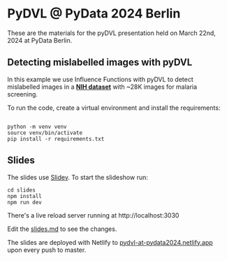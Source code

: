 # PyDVL @ PyData 2024 Berlin

These are the materials for the pyDVL presentation held on March 22nd, 2024 at
PyData Berlin.

## Detecting mislabelled images with pyDVL

In this example we use Influence Functions with pyDVL to detect mislabelled
images in a [**NIH
dataset**](https://www.kaggle.com/iarunava/cell-images-for-detecting-malaria)
with ~28K images for malaria screening.

To run the code, create a virtual environment and install the requirements:

```shell

python -m venv venv
source venv/bin/activate
pip install -r requirements.txt
```


## Slides

The slides use [Slidev](https://sli.dev/). To start the slideshow run:

```shell
cd slides
npm install
npm run dev
```

There's a live reload server running at http://localhost:3030

Edit the [slides.md](./slides/slides.md) to see the changes.


The slides are deployed with Netlify to
[pydvl-at-pydata2024.netlify.app](https://pydvl-at-pydata2024.netlify.app/)
upon every push to master.
